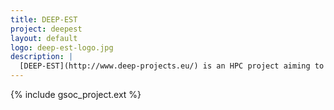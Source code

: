 ```yaml
---
title: DEEP-EST
project: deepest
layout: default
logo: deep-est-logo.jpg
description: |
  [DEEP-EST](http://www.deep-projects.eu/) is an HPC project aiming to build a Moduler Supercomputer Architecture.
---
```


{% include gsoc_project.ext %}
